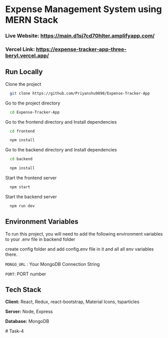 
# Expense Management System using MERN Stack

### Live Website: https://main.d1sj7cd70hlter.amplifyapp.com/

### Vercel Link: https://expense-tracker-app-three-beryl.vercel.app/




## Run Locally

Clone the project

```bash
  git clone https://github.com/Priyanshu9898/Expense-Tracker-App
```

Go to the project directory

```bash
  cd Expense-Tracker-App
```

Go to the frontend directory and Install dependencies

```bash
  cd frontend
```
```bash
  npm install
```

Go to the backend directory and Install dependencies

```bash
  cd backend
```
```bash
  npm install
```

Start the frontend server

```bash
  npm start
```


Start the backend server

```bash
  npm run dev
```

## Environment Variables

To run this project, you will need to add the following environment variables to your .env file in backend folder

create config folder and add config.env file in it and all all env variables there.

`MONGO_URL` : Your MongoDB Connection String

`PORT`: PORT number


## Tech Stack

**Client:** React, Redux, react-bootstrap, Material Icons, tsparticles

**Server:** Node, Express

**Database:** MongoDB


#   T a s k - 4  
 